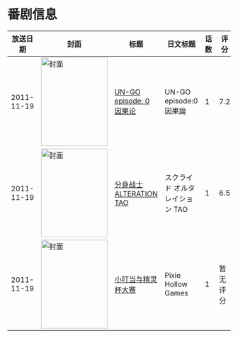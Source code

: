 # 番剧信息

|放送日期|封面|标题|日文标题|话数|评分|评分人数|
|---|---|---|---|---|---|---|
|2011-11-19|<img src="//lain.bgm.tv/pic/cover/c/c1/aa/22912_XHy72.jpg" alt="封面" style="width:150px;height:200px;object-fit:cover;">|[UN-GO episode: 0 因果论](https://bangumi.tv/subject/22912)|UN-GO episode:0 因果論|1|7.2|1123人评分|
|2011-11-19|<img src="//lain.bgm.tv/pic/cover/c/f4/d1/24592_c9c4X.jpg" alt="封面" style="width:150px;height:200px;object-fit:cover;">|[分身战士 ALTERATION TAO](https://bangumi.tv/subject/24592)|スクライド オルタレイション TAO|1|6.5|61人评分|
|2011-11-19|<img src="//lain.bgm.tv/pic/cover/c/d7/de/45916_H35Ws.jpg" alt="封面" style="width:150px;height:200px;object-fit:cover;">|[小叮当与精灵杯大赛](https://bangumi.tv/subject/45916)|Pixie Hollow Games|1|暂无评分|少于10人评分|
